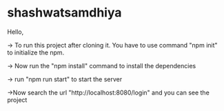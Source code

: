 # shashwatsamdhiya

Hello,

-> To run this project after cloning it. You have to use command "npm init" to initialize the npm.

-> Now run the "npm install" command to install the dependencies

-> run "npm run start" to start the server

->Now search the url "http://localhost:8080/login" and you can see the project
